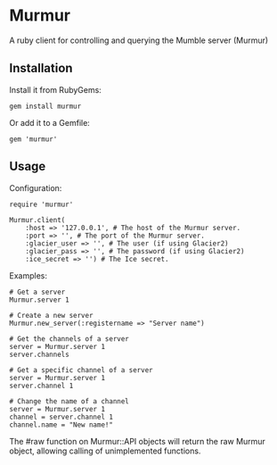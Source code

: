 # Murmur

A ruby client for controlling and querying the Mumble server (Murmur)

## Installation

Install it from RubyGems:

```
gem install murmur
```

Or add it to a Gemfile:

```
gem 'murmur'
```

## Usage

Configuration:

```
require 'murmur'

Murmur.client(
    :host => '127.0.0.1', # The host of the Murmur server.
    :port => '', # The port of the Murmur server.
    :glacier_user => '', # The user (if using Glacier2)
    :glacier_pass => '', # The password (if using Glacier2)
    :ice_secret => '') # The Ice secret.
```

Examples:

```
# Get a server
Murmur.server 1

# Create a new server
Murmur.new_server(:registername => "Server name")

# Get the channels of a server
server = Murmur.server 1
server.channels

# Get a specific channel of a server
server = Murmur.server 1
server.channel 1

# Change the name of a channel
server = Murmur.server 1
channel = server.channel 1
channel.name = "New name!"
```

The #raw function on Murmur::API objects will return the raw Murmur object, allowing calling of unimplemented functions.

